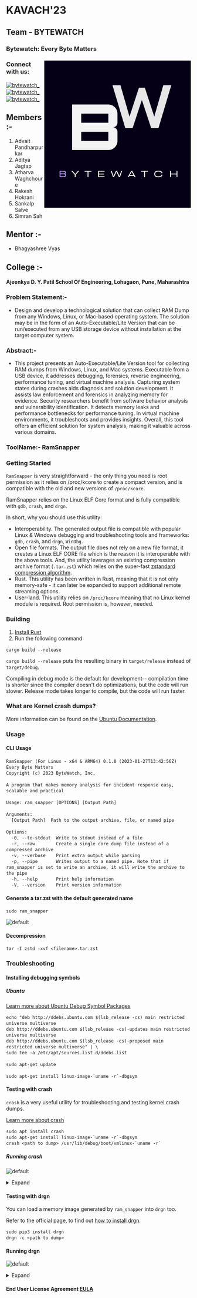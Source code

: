# **KAVACH'23**
## Team - BYTEWATCH
### Bytewatch: Every Byte Matters
<h3 align="center"></h3>
<img align="right" alt="Coding" width="400" src="Bytewatch Logo.png">
<h3 align="left">Connect with us:</h3>
<p align="left">
<a href="https://twitter.com/bytewatch_" target="blank"><img align="center" src="https://raw.githubusercontent.com/rahuldkjain/github-profile-readme-generator/master/src/images/icons/Social/twitter.svg" alt="bytewatch_" height="30" width="40" /></a>
<a href="https://www.linkedin.com/company/bytewatch/" target="blank"><img align="center" src="https://raw.githubusercontent.com/rahuldkjain/github-profile-readme-generator/master/src/images/icons/Social/linked-in-alt.svg" alt="bytewatch_" height="30" width="40" /></a>
<a href="https://www.instagram.com/bytewatch_/" target="blank"><img align="center" src="https://raw.githubusercontent.com/rahuldkjain/github-profile-readme-generator/master/src/images/icons/Social/instagram.svg" alt="bytewatch_" height="30" width="40" /></a>
</p>

## Members :-
1. Advait Pandharpurkar
2. Aditya Jagtap
3. Atharva Waghchoure
4. Rakesh Hokrani 
5. Sankalp Salve
6. Simran Sah
## Mentor :-
* Bhagyashree Vyas
## College :- 
#### Ajeenkya D. Y. Patil School Of Engineering, Lohagaon, Pune, Maharashtra
### Problem Statement:-
* Design and develop a technological solution that can collect RAM Dump from any Windows, Linux, or Mac-based operating system. The solution may be in the form of an Auto-Executable/Lite Version that can be run/executed from any USB storage device without installation at the target computer system.
### Abstract:-
* This project presents an Auto-Executable/Lite Version tool for collecting RAM dumps from Windows, Linux, and Mac systems. Executable from a USB device, it addresses debugging, forensics, reverse engineering, performance tuning, and virtual machine analysis. Capturing system states during crashes aids diagnosis and solution development. It assists law enforcement and forensics in analyzing memory for evidence. Security researchers benefit from software behavior analysis and vulnerability identification. It detects memory leaks and performance bottlenecks for performance tuning. In virtual machine environments, it troubleshoots and provides insights. Overall, this tool offers an efficient solution for system analysis, making it valuable across various domains.

### ToolName:- RamSnapper

### Getting Started
`RamSnapper` is very straightforward - the only thing you need is root permission as it relies on /proc/kcore to create a compact version, and is compatible with the old and new versions of `/proc/kcore`.

RamSnapper relies on the Linux ELF Core format and is fully compatible with `gdb`,  `crash`, and `drgn`.

In short, why you should use this utility:
- Interoperability. The generated output file is compatible with popular Linux & Windows debugging and troubleshooting tools and frameworks: `gdb`, `crash`, and `drgn`, `WinDbg`.
- Open file formats. The output file does not rely on a new file format, it creates a Linux ELF CORE file which is the reason it is interoperable with the above tools. And, the utility leverages an existing compression archive format (`.tar.zst`) which relies on the super-fast [zstandard compression algorithm](http://facebook.github.io/zstd/).
- Rust. This utility has been written in Rust, meaning that it is not only memory-safe - it can later be expanded to support additional remote streaming options.
- User-land. This utility relies on `/proc/kcore` meaning that no Linux kernel module is required. Root permission is, however, needed.

### Building
1. [Install Rust](https://www.rust-lang.org/tools/install)
2. Run the following command
```
cargo build --release
```
`cargo build --release` puts the resulting binary in `target/release` instead of `target/debug`.

Compiling in debug mode is the default for development-- compilation time is shorter since the compiler doesn't do optimizations, but the code will run slower. Release mode takes longer to compile, but the code will run faster.

### What are Kernel crash dumps?
More information can be found on the [Ubuntu Documentation](https://ubuntu.com/server/docs/kernel-crash-dump).

### Usage
#### CLI Usage
```
RamSnapper (For Linux - x64 & ARM64) 0.1.0 (2023-01-27T13:42:56Z)
Every Byte Matters
Copyright (c) 2023 ByteWatch, Inc.

A program that makes memory analysis for incident response easy, scalable and practical

Usage: ram_snapper [OPTIONS] [Output Path]

Arguments:
  [Output Path]  Path to the output archive, file, or named pipe

Options:
  -0, --to-stdout  Write to stdout instead of a file
  -r, --raw        Create a single core dump file instead of a compressed archive
  -v, --verbose    Print extra output while parsing
  -p, --pipe       Writes output to a named pipe. Note that if ram_snapper is set to write an archive, it will write the archive to the pipe
  -h, --help       Print help information
  -V, --version    Print version information
```
#### Generate a tar.zst with the default generated name
```
sudo ram_snapper 
```
![default](./screenshots/ram_snapper-sample.gif)
#### Decompression
```
tar -I zstd -xvf <filename>.tar.zst
```

### Troubleshooting
#### Installing debugging symbols
##### Ubuntu
[Learn more about Ubuntu Debug Symbol Packages](https://wiki.ubuntu.com/Debug%20Symbol%20Packages)

```
echo "deb http://ddebs.ubuntu.com $(lsb_release -cs) main restricted universe multiverse
deb http://ddebs.ubuntu.com $(lsb_release -cs)-updates main restricted universe multiverse
deb http://ddebs.ubuntu.com $(lsb_release -cs)-proposed main restricted universe multiverse" | \
sudo tee -a /etc/apt/sources.list.d/ddebs.list

sudo apt-get update

sudo apt-get install linux-image-`uname -r`-dbgsym
```
#### Testing with crash
`crash` is a very useful utility for troubleshooting and testing kernel crash dumps.

[Learn more about crash](https://manpages.ubuntu.com/manpages/bionic/man8/crash.8.html)

```
sudo apt install crash
sudo apt-get install linux-image-`uname -r`-dbgsym
crash <path to dump> /usr/lib/debug/boot/vmlinux-`uname -r`
```

##### Running crash
![default](./screenshots/ram_snapper-crash.gif)

<details>
  <summary>Expand</summary>

```
$ crash kcore.ram_snapper.5.15.0-48-generic.2022-10-09-0039.core /usr/lib/debug/boot/vmlinux-5.15.0-48-generic 

crash 8.0.0
Copyright (C) 2002-2021  Red Hat, Inc.
Copyright (C) 2004, 2005, 2006, 2010  IBM Corporation
Copyright (C) 1999-2006  Hewlett-Packard Co
Copyright (C) 2005, 2006, 2011, 2012  Fujitsu Limited
Copyright (C) 2006, 2007  VA Linux Systems Japan K.K.
Copyright (C) 2005, 2011, 2020-2021  NEC Corporation
Copyright (C) 1999, 2002, 2007  Silicon Graphics, Inc.
Copyright (C) 1999, 2000, 2001, 2002  Mission Critical Linux, Inc.
Copyright (C) 2015, 2021  VMware, Inc.
This program is free software, covered by the GNU General Public License,
and you are welcome to change it and/or distribute copies of it under
certain conditions.  Enter "help copying" to see the conditions.
This program has absolutely no warranty.  Enter "help warranty" for details.
 
GNU gdb (GDB) 10.2
Copyright (C) 2021 Free Software Foundation, Inc.
License GPLv3+: GNU GPL version 3 or later <http://gnu.org/licenses/gpl.html>
This is free software: you are free to change and redistribute it.
There is NO WARRANTY, to the extent permitted by law.
Type "show copying" and "show warranty" for details.
This GDB was configured as "aarch64-unknown-linux-gnu".
Type "show configuration" for configuration details.
Find the GDB manual and other documentation resources online at:
    <http://www.gnu.org/software/gdb/documentation/>.

For help, type "help".
Type "apropos word" to search for commands related to "word"...

WARNING: cpu 0: cannot find NT_PRSTATUS note    
WARNING: cpu 1: cannot find NT_PRSTATUS note
please wait... (determining panic task)       
WARNING: cannot determine starting stack frame for task ffff80000a9488c0

WARNING: cannot determine starting stack frame for task ffff00000cc93f00
      KERNEL: /usr/lib/debug/boot/vmlinux-5.15.0-48-generic  [TAINTED]
    DUMPFILE: kcore.ram_snapper.5.15.0-48-generic.2022-10-09-0039.core
        CPUS: 2
        DATE: Sat Oct  8 17:39:28 PDT 2022
      UPTIME: 4 days, 14:22:02
LOAD AVERAGE: 0.28, 0.44, 0.51
       TASKS: 464
    NODENAME: ubuntu-linux-22-04-desktop
     RELEASE: 5.15.0-48-generic
     VERSION: #54-Ubuntu SMP Fri Aug 26 13:31:33 UTC 2022
     MACHINE: aarch64  (unknown Mhz)
      MEMORY: 2 GB
       PANIC: ""
         PID: 0
     COMMAND: "swapper/0"
        TASK: ffff80000a9488c0  (1 of 2)  [THREAD_INFO: ffff80000a9488c0]
         CPU: 0
       STATE: TASK_RUNNING (ACTIVE)
     WARNING: panic task not found

crash> ps
   PID    PPID  CPU       TASK        ST  %MEM     VSZ    RSS  COMM
>     0      0   0  ffff80000a9488c0  RU   0.0       0      0  [swapper/0]
      0      0   1  ffff0000002e3f00  RU   0.0       0      0  [swapper/1]
      1      0   0  ffff00000024ee40  IN   0.3  168440   8700  systemd
      2      0   1  ffff000000248fc0  IN   0.0       0      0  [kthreadd]
      3      2   0  ffff00000024de80  ID   0.0       0      0  [rcu_gp]
      4      2   0  ffff000000248000  ID   0.0       0      0  [rcu_par_gp]
      5      2   0  ffff00000024bf00  ID   0.0       0      0  [netns]
      7      2   0  ffff00000024cec0  ID   0.0       0      0  [kworker/0:0H]
      9      2   0  ffff000000259f80  ID   0.0       0      0  [mm_percpu_wq]
     10      2   0  ffff00000025ee40  IN   0.0       0      0  [rcu_tasks_rude_]
     11      2   0  ffff000000258fc0  IN   0.0       0      0  [rcu_tasks_trace]
     12      2   0  ffff00000025de80  IN   0.0       0      0  [ksoftirqd/0]
     13      2   0  ffff000000258000  ID   0.0       0      0  [rcu_sched]
     14      2   0  ffff00000025bf00  IN   0.0       0      0  [migration/0]
     15      2   0  ffff00000025af40  IN   0.0       0      0  [idle_inject/0]
     17      2   0  ffff0000002e2f40  IN   0.0       0      0  [cpuhp/0]
     18      2   1  ffff0000002e4ec0  IN   0.0       0      0  [cpuhp/1]
     19      2   1  ffff0000002e1f80  IN   0.0       0      0  [idle_inject/1]
     20      2   1  ffff0000002e6e40  IN   0.0       0      0  [migration/1]
(...)
```

</details>

#### Testing with drgn
You can load a memory image generated by `ram_snapper` into `drgn` too. 

Refer to the official page, to find out [how to install drgn](https://github.com/osandov/drgn#installation).

```
sudo pip3 install drgn
drgn -c <path to dump>
```

#### Running drgn
![default](./screenshots/ram_snapper-drgn.gif)

<details>
  <summary>Expand</summary>

```
$ drgn -c kcore.ram_snapper.5.15.0-48-generic.2022-10-09-0039.core 
drgn 0.0.20 (using Python 3.10.6, elfutils 0.186, without libkdumpfile)
For help, type help(drgn).
>>> import drgn
>>> from drgn import NULL, Object, cast, container_of, execscript, offsetof, reinterpret, sizeof
>>> from drgn.helpers.linux import *
>>> from drgn.helpers.linux import list_for_each_entry
>>> for mod in list_for_each_entry('struct module', prog['modules'].address_of_(), 'list'):
...     print(mod.name)
... 
(char [56])"usblp"
(char [56])"prl_fs_freeze"
(char [56])"prl_fs"
(char [56])"snd_hda_codec_generic"
(char [56])"ledtrig_audio"
(char [56])"snd_hda_intel"
(char [56])"snd_intel_dspcfg"
(...)
```

</details>

#### **End User License Agreement** [EULA](https://docs.google.com/document/d/1aFplu3D_lccCOp9zcZymECQ6IE8OeZuR/edit?usp=sharing&ouid=116665652209806926760&rtpof=true&sd=true)
